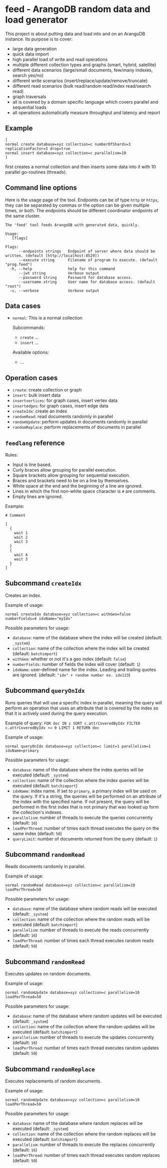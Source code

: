 # feed - ArangoDB random data and load generator

This project is about putting data and load into and on an ArangoDB
instance. Its purpose is to cover:

 - large data generation
 - quick data import
 - high parallel load of write and read operations
 - multiple different collection types and graphs (smart, hybrid, satellite)
 - different data scenarios (large/small documents, few/many indexes,
   search yes/no)
 - different write scenarios (insert/replace/update/remove/truncate)
 - different read scenarios (bulk read/random read/index read/search read)
 - graph traversals
 - all is covered by a domain specific language which covers parallel
   and sequential loads
 - all operations automatically measure throughput and latency and report

## Example

```
[
normal create database=xyz collection=c numberOfShards=3 replicationFactor=3 drop=true
normal insert database=xyz collection=c parallelism=10
]
```

first creates a normal collection and then inserts some data into it
with 10 parallel go-routines (threads).


## Command line options

Here is the usage page of the tool. Endpoints can be of type `http` or
`https`, they can be separated by commas or the option can be given
multiple times, or both. The endpoints should be different coordinator
endpoints of the same cluster.

```
The 'feed' tool feeds ArangoDB with generated data, quickly.

Usage:
   [flags]

Flags:
      --endpoints strings   Endpoint of server where data should be written. (default [http://localhost:8529])
      --execute string      Filename of program to execute. (default "prog.feed")
  -h, --help                help for this command
      --jwt string          Verbose output
      --password string     Password for database access.
      --username string     User name for database access. (default "root")
  -v, --verbose             Verbose output
```


## Data cases

 - `normal`: This is a normal collection

   Subcommands:
     - `create` ...
     - `insert` ...

   Available options:
     - ...

## Operation cases

 - `create`: create collection or graph
 - `insert`: bulk insert data
 - `insertvertices`: for graph cases, insert vertex data
 - `insertedges`: for graph cases, insert edge data
 - `createIdx`: create an index
 - `randomRead`: read documents randomly in parallel
 - `randomUpdate`: perform updates in documents randomly in parallel
 - `randomReplace`: perform replacements of documents in parallel

## `feedlang` reference

Rules:

 - Input is line based.
 - Curly braces allow grouping for parallel execution.
 - Square brackets allow grouping for sequential execution.
 - Braces and brackets need to be on a line by themselves.
 - White space at the end and the beginning of a line are ignored.
 - Lines in which the first non-white space character is `#` are comments.
 - Empty lines are ignored.

Example:

```
# Comment

[
  {
    wait 1
    wait 2
    wait 3
  }
  {
    wait 4
    wait 3
  }
]
```

## Subcommand `createIdx`
Creates an index.

Example of usage:

`normal createIdx database=xyz collection=c withGeo=false numberFields=4 idxName="myIdx"`

Possible parameters for usage:

- `database`: name of the database where the index will be created (default: `_system`)
- `collection`: name of the collection where the index will be created (default: `batchimport`)
- `withGeo`: whether or not it's a geo index (default: `false`)
- `numberFields`: number of fields the index will cover (default: `1`)
- `idxName`: user-defined name for the index. Leading and trailing quotes are ignored. (default: `"idx" + random number ex. idx123`)

## Subcommand `queryOnIdx`
Runs queries that will use a specific index in parallel, meaning the query will perform an operation that uses an attribute that is covered by the index so that it is actively used during the query execution.

Example of query: `FOR doc IN c SORT c.attrCoveredByIdx FILTER c.attrCoveredByIdx >= 0 LIMIT 1 RETURN doc`

Example of usage:

`normal queryOnIdx database=xyz collection=c limit=1 parallelism=1 idxName=primary`

Possible parameters for usage:
- `database`: name of the database where the index queries will be executed (default: `_system`)
- `collection`: name of the collection where the index queries will be executed (default: `batchimport`)
- `idxName`: index name. If set to `primary`, a primary index will be used on the query. If it's a string, the queries will be performed on an attribute of the index with the specified name. If not present, the query will be performed in the first index that is not primary that was looked up form the collection's indexes. 
- `parallelism`: number of threads to execute the queries concurrently (default: `16`)
- `loadPerThread`: number of times each thread executes the query on the same index (default: `50`)
- `queryLimit`: number of documents returned from the query (default: `1`)

## Subcommand `randomRead`
Reads documents randomly in parallel.

Example of usage:

`normal randomRead database=xyz collection=c parallelism=10 loadPerThread=50`

Possible parameters for usage:

- `database`: name of the database where random reads will be executed (default: `_system`)
- `collection`: name of the collection where the random reads will be executed (default: `batchimport`)
- `parallelism`: number of threads to execute the reads concurrently (default: `16`)
- `loadPerThread`: number of times each thread executes random reads (default: `50`)

## Subcommand `randomRead`
Executes updates on random documents.

Example of usage:

`normal randomUpdate database=xyz collection=c parallelism=10 loadPerThread=50`

Possible parameters for usage:
- `database`: name of the database where random updates will be executed (default: `_system`)
- `collection`: name of the collection where the random updates will be executed (default: `batchimport`)
- `parallelism`: number of threads to execute the updates concurrently (default: `16`)
- `loadPerThread`: number of times each thread executes random updates (default: `50`)

## Subcommand `randomReplace`
Executes replacements of random documents.

Example of usage:

`normal randomUpdate database=xyz collection=c parallelism=10 loadPerThread=50`

Possible parameters for usage:
- `database`: name of the database where random replaces will be executed (default: `_system`)
- `collection`: name of the collection where the random replaces will be executed (default: `batchimport`)
- `parallelism`: number of threads to execute the replaces concurrently (default: `16`)
- `loadPerThread`: number of times each thread executes random replaces (default: `50`)

